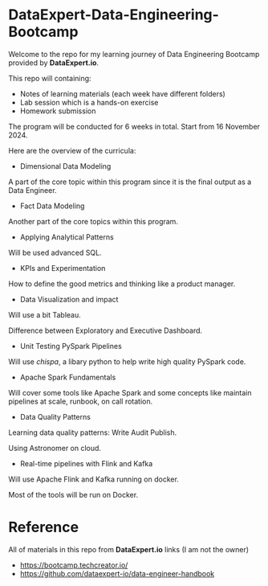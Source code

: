 # DataExpert-Data-Engineering-Bootcamp

Welcome to the repo for my learning journey of Data Engineering Bootcamp provided by **DataExpert.io**.

This repo will containing:
- Notes of learning materials (each week have different folders)
- Lab session which is a hands-on exercise
- Homework submission

The program will be conducted for 6 weeks in total. Start from 16 November 2024.

Here are the overview of the curricula:
- Dimensional Data Modeling

A part of the core topic within this program since it is the final output as a Data Engineer.

- Fact Data Modeling

Another part of the core topics within this program.

- Applying Analytical Patterns

Will be used advanced SQL.

- KPIs and Experimentation

How to define the good metrics and thinking like a product manager.

- Data Visualization and impact

Will use a bit Tableau.

Difference between Exploratory and Executive Dashboard.

- Unit Testing PySpark Pipelines

Will use *chispa*, a libary python to help write high quality PySpark code.

- Apache Spark Fundamentals

Will cover some tools like Apache Spark and some concepts like maintain pipelines at scale, runbook, on call rotation.

- Data Quality Patterns

Learning data quality patterns: Write Audit Publish.

Using Astronomer on cloud.

- Real-time pipelines with Flink and Kafka

Will use Apache Flink and Kafka running on docker.


Most of the tools will be run on Docker.


# Reference
All of materials in this repo from **DataExpert.io** links (I am not the owner)
- https://bootcamp.techcreator.io/
- https://github.com/dataexpert-io/data-engineer-handbook
